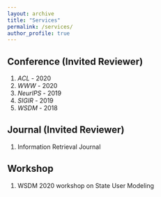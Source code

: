 ```yaml
---
layout: archive
title: "Services"
permalink: /services/
author_profile: true
---
```


## Conference (Invited Reviewer)

1. *ACL* -  2020
2. *WWW* - 2020
3. *NeurIPS* - 2019
4. *SIGIR* - 2019
5. *WSDM* - 2018

## Journal (Invited Reviewer)
1. Information Retrieval Journal


## Workshop
1. WSDM 2020 workshop on State User Modeling
